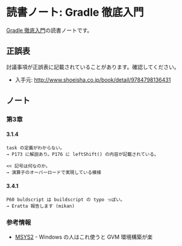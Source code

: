 読書ノート: Gradle 徹底入門
===========================

[Gradle 徹底入門](/workshop/3-gradle.md)の読書ノートです。

## 正誤表

討議事項が正誤表に記載されていることがあります。確認してください。

* 入手元: http://www.shoeisha.co.jp/book/detail/9784798136431

## ノート

### 第3章

#### 3.1.4
```
task の定義がわからない。
→ P173 に解説あり。P176 に leftShift() の内容が記載されている。
```
```
<< 記号は何なのか。
→ 演算子のオーバーロードで実現している模様
```

#### 3.4.1
```
P60 buldscript は buildscript の typo っぽい。
→ Eratta 報告します (mikan)
```

### 参考情報

* [MSYS2](https://msys2.github.io/) - Windows の人はこれ使うと GVM 環境構築が楽
